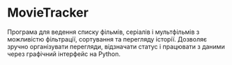 # MovieTracker
Програма для ведення списку фільмів, серіалів і мультфільмів з можливістю фільтрації, сортування та перегляду історії. Дозволяє зручно організувати перегляди, відзначати статус і працювати з даними через графічний інтерфейс на Python.
